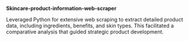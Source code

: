 **Skincare-product-information-web-scraper**

Leveraged Python for extensive web scraping to extract detailed product data, including ingredients, benefits, and skin types. This facilitated a comparative analysis that guided strategic product development.
